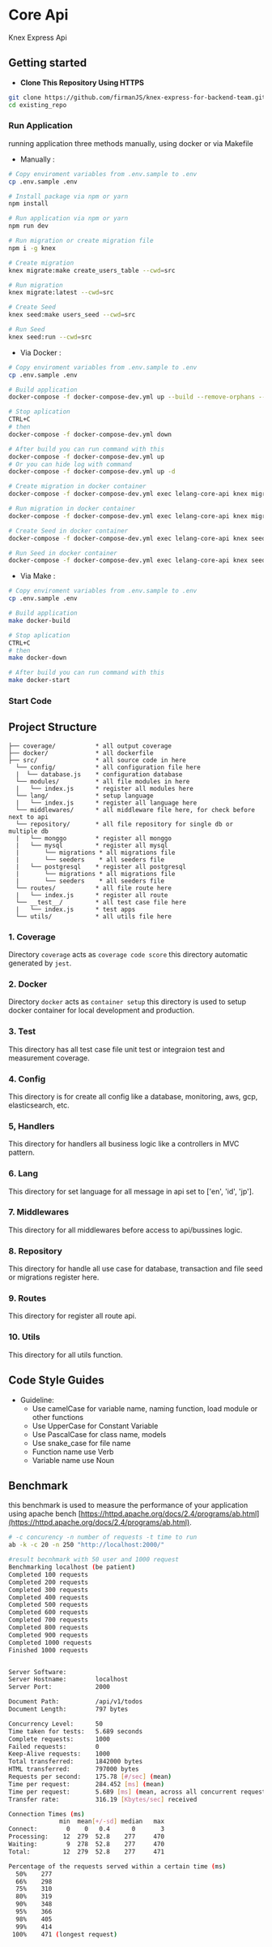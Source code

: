 # Core Api
Knex Express Api
## Getting started
- **Clone This Repository Using HTTPS** 
```bash
git clone https://github.com/firmanJS/knex-express-for-backend-team.git
cd existing_repo
```
### Run Application
running application three methods manually, using docker or via Makefile
* Manually :

```bash
# Copy enviroment variables from .env.sample to .env
cp .env.sample .env

# Install package via npm or yarn
npm install

# Run application via npm or yarn
npm run dev

# Run migration or create migration file
npm i -g knex

# Create migration
knex migrate:make create_users_table --cwd=src 

# Run migration
knex migrate:latest --cwd=src

# Create Seed
knex seed:make users_seed --cwd=src

# Run Seed
knex seed:run --cwd=src
```

* Via Docker :

```bash
# Copy enviroment variables from .env.sample to .env
cp .env.sample .env

# Build application
docker-compose -f docker-compose-dev.yml up --build --remove-orphans --force-recreate

# Stop aplication
CTRL+C 
# then 
docker-compose -f docker-compose-dev.yml down

# After build you can run command with this
docker-compose -f docker-compose-dev.yml up 
# Or you can hide log with command
docker-compose -f docker-compose-dev.yml up -d

# Create migration in docker container
docker-compose -f docker-compose-dev.yml exec lelang-core-api knex migrate:make create_core_users_table --cwd=src 

# Run migration in docker container
docker-compose -f docker-compose-dev.yml exec lelang-core-api knex migrate:latest --cwd=src

# Create Seed in docker container
docker-compose -f docker-compose-dev.yml exec lelang-core-api knex seed:make seed_users --cwd=src

# Run Seed in docker container
docker-compose -f docker-compose-dev.yml exec lelang-core-api knex seed:run --cwd=src
```

* Via Make :

```bash
# Copy enviroment variables from .env.sample to .env
cp .env.sample .env

# Build application
make docker-build

# Stop aplication
CTRL+C 
# then 
make docker-down

# After build you can run command with this
make docker-start
```
### Start Code


## Project Structure
```
├── coverage/           * all output coverage
├── docker/             * all dockerfile
├── src/                * all source code in here
  └── config/           * all configuration file here
  |  └── database.js    * configuration database
  └── modules/          * all file modules in here
  |   └── index.js      * register all modules here
  └── lang/             * setup language
  |   └── index.js      * register all language here
  └── middlewares/      * all middleware file here, for check before next to api
  └── repository/       * all file repository for single db or multiple db
  |   └── monggo        * register all monggo
  |   └── mysql         * register all mysql
  |       └── migrations * all migrations file
  |       └── seeders    * all seeders file
  |   └── postgresql    * register all postgresql
  |       └── migrations * all migrations file
  |       └── seeders    * all seeders file
  └── routes/           * all file route here
  |   └── index.js      * register all route
  └── __test__/         * all test case file here
  |   └── index.js      * test apps
  └── utils/            * all utils file here
```
### 1. Coverage
Directory `coverage` acts as `coverage code score` this directory automatic generated by `jest`. 
### 2. Docker
Directory `docker` acts as `container setup` this directory is used to setup docker container for local development and production.
### 3. __Test__
This directory has all test case file unit test or integraion test and measurement coverage.
### 4. Config
This directory is for create all config like a database, monitoring, aws, gcp, elasticsearch, etc.

### 5, Handlers
This directory for handlers all business logic like a controllers in MVC pattern.
### 6. Lang
This directory for set language for all message in api set to ['en', 'id', 'jp'].
### 7. Middlewares
This directory for all middlewares before access to api/bussines logic.
### 8. Repository
This directory for handle all use case for database, transaction and file seed or migrations register here.
### 9. Routes
This directory for register all route api.
### 10. Utils
This directory for all utils function.
## Code Style Guides
* Guideline:
  * Use camelCase for variable name, naming function, load module or other functions
  * Use UpperCase for Constant Variable
  * Use PascalCase for class name, models
  * Use snake_case for file name
  * Function name use Verb
  * Variable name use Noun

## Benchmark
this benchmark is used to measure the performance of your application using apache bench [https://httpd.apache.org/docs/2.4/programs/ab.html](https://httpd.apache.org/docs/2.4/programs/ab.html).
```bash
# -c concurency -n number of requests -t time to run 
ab -k -c 20 -n 250 "http://localhost:2000/"

#result becnhmark with 50 user and 1000 request
Benchmarking localhost (be patient)
Completed 100 requests
Completed 200 requests
Completed 300 requests
Completed 400 requests
Completed 500 requests
Completed 600 requests
Completed 700 requests
Completed 800 requests
Completed 900 requests
Completed 1000 requests
Finished 1000 requests


Server Software:        
Server Hostname:        localhost
Server Port:            2000

Document Path:          /api/v1/todos
Document Length:        797 bytes

Concurrency Level:      50
Time taken for tests:   5.689 seconds
Complete requests:      1000
Failed requests:        0
Keep-Alive requests:    1000
Total transferred:      1842000 bytes
HTML transferred:       797000 bytes
Requests per second:    175.78 [#/sec] (mean)
Time per request:       284.452 [ms] (mean)
Time per request:       5.689 [ms] (mean, across all concurrent requests)
Transfer rate:          316.19 [Kbytes/sec] received

Connection Times (ms)
              min  mean[+/-sd] median   max
Connect:        0    0   0.4      0       3
Processing:    12  279  52.8    277     470
Waiting:        9  278  52.8    277     470
Total:         12  279  52.8    277     471

Percentage of the requests served within a certain time (ms)
  50%    277
  66%    298
  75%    310
  80%    319
  90%    348
  95%    366
  98%    405
  99%    414
 100%    471 (longest request)
```